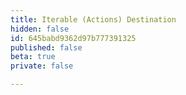 ```yaml
---
title: Iterable (Actions) Destination
hidden: false
id: 645babd9362d97b777391325
published: false
beta: true
private: false

---
```

